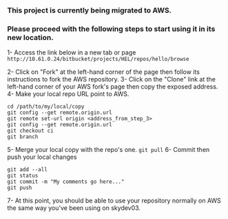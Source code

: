 ### This project is currently being migrated to AWS.

### Please proceed with the following steps to start using it in its new location.
1- Access the link below in a new tab or page
```http://10.61.0.24/bitbucket/projects/HEL/repos/hello/browse```

2- Click on "Fork" at the left-hand corner of the page then follow its instructions to fork the AWS repository.
3- Click on the "Clone" link at the left-hand corner of your AWS fork's page then copy the exposed address.
4- Make your local repo URL point to AWS.

```
cd /path/to/my/local/copy
git config --get remote.origin.url
git remote set-url origin <address_from_step_3>
git config --get remote.origin.url
git checkout ci
git branch
```

5- Merge your local copy with the repo's one.
```git pull```
6- Commit then push your local changes
```
git add --all
git status
git commit -m "My comments go here..."
git push
```
7- At this point, you should be able to use your repository normally on AWS the same way you've been using on skydev03.

